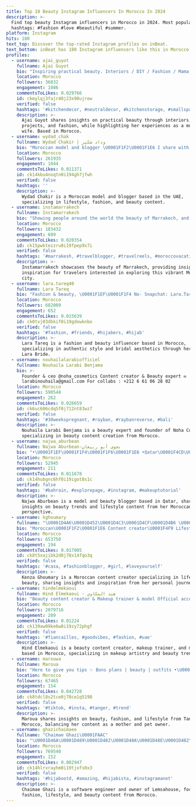 ```yaml
---
title: Top 10 Beauty Instagram Influencers In Morocco In 2024
description: >-
  Find top beauty Instagram influencers in Morocco in 2024. Most popular
  hashtags: #fashion #love #beautiful #summer.
platform: Instagram
hits: 180
text_top: Discover the top-rated Instagram profiles on inBeat.
text_bottom: inBeat has 180 Instagram influencers like this in Morocco for you to pitch.
profiles:
  - username: ajai_guyot
    fullname: Ajai Guyot
    bio: "Inspiring practical beauty. Interiors / DIY / Fashion / Mama / Wife \U0001F48C: ajaiguyotcollective@gmail.com \U0001F4CDLos Angeles \U0001F447\U0001F3FDLinks"
    location: Morocco
    followers: 36832
    engagement: 1086
    commentsToLikes: 0.029766
    id: ckmylqj3fajr40j23x90ujrew
    verified: false
    hashtags: '#kitchendecor, #neutraldecor, #kitchenstorage, #smallspaceliving'
    description: >-
      Ajai Guyot shares insights on practical beauty through interiors, DIY
      projects, and fashion, while highlighting her experiences as a mother and
      wife. Based in Morocco.
  - username: wydad_chak
    fullname: Wydad Chakir | وداد شكير
    bio: "Moroccan model and blogger \U0001F1F2\U0001F1E6 I share with you my lifestyle and everything related to fashion and beauty ✨ \U0001F4E9 Wydadchakir0@gmail.com \U0001F4CD Based in \U0001F1E6\U0001F1EA"
    location: Morocco
    followers: 261935
    engagement: 1044
    commentsToLikes: 0.011371
    id: ck14kbu4noqtn0i194gh7jfwh
    verified: false
    hashtags: ''
    description: >-
      Wydad Chakir is a Moroccan model and blogger based in the UAE,
      specializing in lifestyle, fashion, and beauty content.
  - username: instamarrakech
    fullname: Instamarrakech
    bio: "Showing people around the world the beauty of Marrakech, and inspiring them to visit it. \U0001F53B Book our services \U0001F53B"
    location: Morocco
    followers: 183432
    engagement: 609
    commentsToLikes: 0.020354
    id: ck15pwktezzru0i19fpep9x7i
    verified: false
    hashtags: '#marrakesh, #travelblogger, #travelreels, #moroccovacations'
    description: >-
      Instamarrakech showcases the beauty of Marrakech, providing insights and
      inspiration for travelers interested in exploring this vibrant Moroccan
      city.
  - username: lara.tareq40
    fullname: Lara Tareq
    bio: "Fashion & beauty, \U0001F1EF\U0001F1F4 No- Snapchat: Lara.Tareq40 Founder: @larabride.jo For business : +962796048458 كونكَ حقيقاً . افضل من كونك انيقاً بشكل زائف✨"
    location: Morocco
    followers: 682009
    engagement: 652
    commentsToLikes: 0.015639
    id: ck0tvj03dbkif0i19gdowknbo
    verified: false
    hashtags: '#fashion, #friends, #hijabers, #hijab'
    description: >-
      Lara Tareq is a fashion and beauty influencer based in Morocco,
      specializing in authentic style and bridal aesthetics through her brand,
      Lara Bride.
  - username: nouhailalarabiofficiel
    fullname: Nouhaila Larabi Benjama
    bio: >-
      Founder & ceo @noha_cosmetics Content creator & Beauty expert ✉️
      larabinouhaila@gmail.com For collabs : +212 6 61 06 28 02
    location: Morocco
    followers: 590548
    engagement: 262
    commentsToLikes: 0.026659
    id: ck6uc606cdq5f0j712nt83wz7
    verified: false
    hashtags: '#30weekspregnant, #rayban, #raybanreverse, #bali'
    description: >-
      Nouhaila Larabi Benjama is a beauty expert and founder of Noha Cosmetics,
      specializing in beauty content creation from Morocco.
  - username: najwa_aburbean
    fullname: Najwa Aburbean-نجوى أبو ربيعان
    bio: "•\U0001F1EF\U0001F1F4\U0001F1F6\U0001F1E6 •Qatar\U0001F4CD\U0001F1F6\U0001F1E6 •Model - Beauty blogger •snapchat : Najwa_aburbean\U0001F47B •For business inquires \U0001F48C dm ( direct massage )"
    location: Morocco
    followers: 52945
    engagement: 211
    commentsToLikes: 0.011678
    id: ck14hubgnc6hf0i19igot8s1c
    verified: false
    hashtags: '#bahrain, #explorepage, #instagram, #makeuptutorial'
    description: >-
      Najwa Aburbean is a model and beauty blogger based in Qatar, sharing
      insights on beauty trends and lifestyle content from her Moroccan
      perspective.
  - username: kghoumary
    fullname: "\U0001D4A6\U0001D452\U0001D4C3\U0001D4CF\U0001D4B6 \U0001D454\U0001D4BD\U0001D45C\U0001D4CA\U0001D4C2\U0001D4B6\U0001D4C7\U0001D4CE  ♛"
    bio: "Moroccan\U0001F1F2\U0001F1E6 Content creator\U0001F4F9 Lifestyle & beauty\U0001F9DA‍♀️ For Business inquiries: \U0001F4E9ghoumaryk@gmail.com Welcome to my journey\U0001F339"
    location: Morocco
    followers: 653750
    engagement: 194
    commentsToLikes: 0.017005
    id: ck8t5xajibk2d0j78x14fqo3q
    verified: false
    hashtags: '#casa, #fashionblogger, #girl, #loveyourself'
    description: >-
      Kenza Ghoumary is a Moroccan content creator specializing in lifestyle and
      beauty, sharing insights and inspiration from her personal journey.
  - username: hindelmekaoui
    fullname: Hind Elmekaoui - هند المكاوي
    bio: "Beauty content creator & Makeup trainer & model Official account \U0001F48D❤️ \U0001F4CDAvenue Hassan 2, Rès.Ifrane, Mag N 20 , Agdal , Rabat 0537699407/0537696213"
    location: Morocco
    followers: 2079716
    engagement: 289
    commentsToLikes: 0.01224
    id: ck139aw09ke6w0i19zy72phgf
    verified: false
    hashtags: '#fiancailles, #goodvibes, #fashion, #uae'
    description: >-
      Hind Elmekaoui is a beauty content creator, makeup trainer, and model
      based in Morocco, specializing in makeup artistry and beauty trends.
  - username: marouwa
    fullname: Maroua
    bio: "Here to give you tips ✨ Bons plans | beauty | outfits •\U0001F4CDTangier •\U0001F4E9 marouwa.ig@gmail.com •\U0001F476\U0001F3FB & \U0001F436 mommy"
    location: Morocco
    followers: 67465
    engagement: 154
    commentsToLikes: 0.042728
    id: ck8tdcl8s2tce0j78ce1q5198
    verified: false
    hashtags: '#tiktok, #insta, #tanger, #trend'
    description: >-
      Maroua shares insights on beauty, fashion, and lifestyle from Tangier,
      Morocco, balancing her content as a mother and pet owner.
  - username: ghazichaimaee
    fullname: "Chaimae Ghazi\U0001FAAC"
    bio: "\U0001D46A\U0001D489\U0001D482\U0001D48A\U0001D48E\U0001D482\U0001D486\U0001F90E • Software Engineer • Owner of @lemsahouse • FASHION | LIFESTYLE | BEAUTY \U0001F4E9 For business: ghazichaimae@gmail.com"
    location: Morocco
    followers: 769540
    engagement: 152
    commentsToLikes: 0.002947
    id: ck14hlrxrayhm0i19tjofs0x3
    verified: false
    hashtags: '#hijabootd, #amazing, #hijabista, #instagramanet'
    description: >-
      Chaimae Ghazi is a software engineer and owner of Lemsahouse, focusing on
      fashion, lifestyle, and beauty content from Morocco.
---
```


